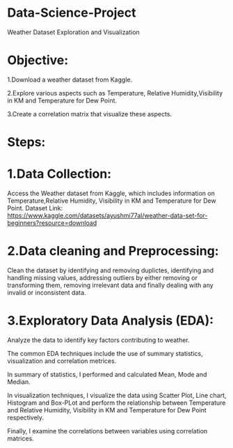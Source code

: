 # Data-Science-Project
Weather Dataset Exploration and Visualization

# Objective:
1.Download a weather dataset from Kaggle.

2.Explore various aspects such as Temperature, Relative Humidity,Visibility in KM and Temperature for Dew Point.

3.Create a correlation matrix that visualize these aspects.

# Steps:
# 1.Data Collection:
Access the Weather dataset from Kaggle, which includes information on Temperature,Relative Humidity, Visibility in KM and Temperature for Dew Point.
Dataset Link:  https://www.kaggle.com/datasets/ayushmi77al/weather-data-set-for-beginners?resource=download

# 2.Data cleaning and  Preprocessing:
Clean the dataset by identifying and removing  duplictes, identifying and handling missing values, addressing outliers by either removing or transforming them, removing irrelevant data and  finally dealing with any invalid or inconsistent data.

# 3.Exploratory Data Analysis (EDA):
Analyze the data to identify key factors contributing to weather.

The common EDA techniques include the use of summary statistics, visualization and correlation metrices.

In summary of statistics, I performed and calculated Mean, Mode and Median.

In visualization techniques, I visualize the data using Scatter Plot, Line chart, Histogram and Box-PLot  and perform the relationship between Temperature and Relative Humidity, Visibility in KM and Temperature for Dew Point respectively.

 Finally, I examine the correlations between variables using correlation matrices.




